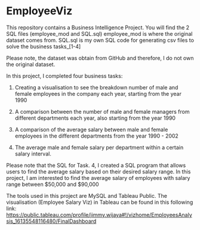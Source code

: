 # EmployeeViz

This repository contains a Business Intelligence Project. You will find the 2 SQL files (employee_mod and SQL.sql)
employee_mod is where the original dataset comes from. 
SQL.sql is my own SQL code for generating csv files to solve the business tasks_[1-4]

Please note, the dataset was obtain from GitHub and therefore, I do not own the original dataset.

In this project, I completed four business tasks:
1. Creating a visualisation to see the breakdown number of male and female employees in the company each year, starting from the year 1990

2. A comparison between the number of male and female managers from different departments each year, also starting from the year 1990

3. A comparison of the average salary between male and female employees in the different departments from the year 1990 - 2002

4. The average male and female salary per department within a certain salary interval. 

Please note that the SQL for Task. 4, I created a SQL program that allows users to find the average salary based on their desired salary range. 
In this project, I am interested to find the average salary of employees with salary range between $50,000 and $90,000

The tools used in this project are MySQL and Tableau Public. 
The visualisation (Employee Salary Viz) in Tableau can be found in this following link:
https://public.tableau.com/profile/jimmy.wijaya#!/vizhome/EmployeesAnalysis_16135548116480/FinalDashboard

